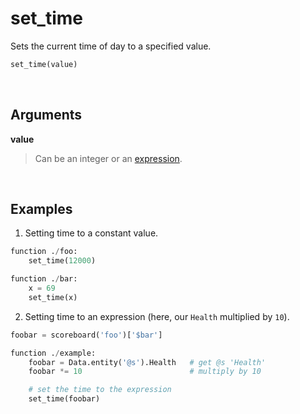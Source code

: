 # set_time

Sets the current time of day to a specified value.


```py
set_time(value)
```


&nbsp;


## Arguments

**value**
> Can be an integer or an [expression](https://github.com/rx-modules/bolt-expressions).


&nbsp;


## Examples

1. Setting time to a constant value.

```py
function ./foo:
    set_time(12000)

function ./bar:
    x = 69
    set_time(x)
```

2. Setting time to an expression (here, our `Health` multiplied by `10`).

```py
foobar = scoreboard('foo')['$bar']

function ./example:
    foobar = Data.entity('@s').Health   # get @s 'Health'
    foobar *= 10                        # multiply by 10

    # set the time to the expression
    set_time(foobar)
```